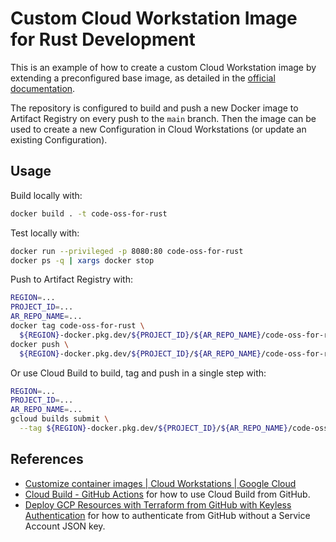 # Custom Cloud Workstation Image for Rust Development

This is an example of how to create a custom Cloud Workstation image by extending a preconfigured base image, as detailed in the [official documentation](https://cloud.google.com/workstations/docs/customize-container-images).

The repository is configured to build and push a new Docker image to Artifact Registry on every push to the `main` branch. Then the image can be used to create a new Configuration in Cloud Workstations (or update an existing Configuration).

## Usage

Build locally with:

```sh
docker build . -t code-oss-for-rust
```

Test locally with:

```sh
docker run --privileged -p 8080:80 code-oss-for-rust
docker ps -q | xargs docker stop
```

Push to Artifact Registry with:

```sh
REGION=...
PROJECT_ID=...
AR_REPO_NAME=...
docker tag code-oss-for-rust \
  ${REGION}-docker.pkg.dev/${PROJECT_ID}/${AR_REPO_NAME}/code-oss-for-rust
docker push \
  ${REGION}-docker.pkg.dev/${PROJECT_ID}/${AR_REPO_NAME}/code-oss-for-rust
```

Or use Cloud Build to build, tag and push in a single step with:

```sh
REGION=...
PROJECT_ID=...
AR_REPO_NAME=...
gcloud builds submit \
  --tag ${REGION}-docker.pkg.dev/${PROJECT_ID}/${AR_REPO_NAME}/code-oss-for-rust
```

## References

- [Customize container images | Cloud Workstations | Google Cloud](https://cloud.google.com/workstations/docs/customize-container-images)
- [Cloud Build - GitHub Actions](https://github.com/google-github-actions/setup-gcloud/blob/main/example-workflows/cloud-build/README.md) for how to use Cloud Build from GitHub.
- [Deploy GCP Resources with Terraform from GitHub with Keyless Authentication](https://github.com/lvaylet/terraform-in-action) for how to authenticate from GitHub without a Service Account JSON key.
